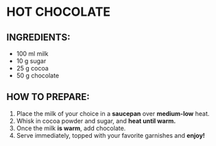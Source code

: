 # HOT CHOCOLATE

## INGREDIENTS:

- 100 ml milk
- 10 g sugar
- 25 g cocoa
- 50 g chocolate

## HOW TO PREPARE:

1. Place the milk of your choice in a **saucepan** over **medium-low** heat. 
1. Whisk in cocoa powder and sugar, and **heat until warm.**
1. Once the milk **is warm**, add chocolate.
1. Serve immediately, topped with your favorite garnishes and **enjoy!**
